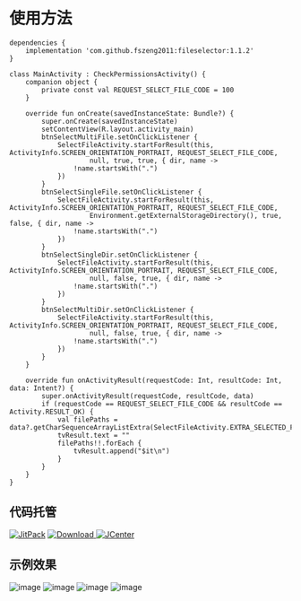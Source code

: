# 使用方法
	
	dependencies {
		implementation 'com.github.fszeng2011:fileselector:1.1.2'
	}

    class MainActivity : CheckPermissionsActivity() {
	    companion object {
	        private const val REQUEST_SELECT_FILE_CODE = 100
	    }
	
	    override fun onCreate(savedInstanceState: Bundle?) {
	        super.onCreate(savedInstanceState)
	        setContentView(R.layout.activity_main)
	        btnSelectMultiFile.setOnClickListener {
	            SelectFileActivity.startForResult(this, ActivityInfo.SCREEN_ORIENTATION_PORTRAIT, REQUEST_SELECT_FILE_CODE,
	                    null, true, true, { dir, name ->
	                !name.startsWith(".")
	            })
	        }
	        btnSelectSingleFile.setOnClickListener {
	            SelectFileActivity.startForResult(this, ActivityInfo.SCREEN_ORIENTATION_PORTRAIT, REQUEST_SELECT_FILE_CODE,
	                    Environment.getExternalStorageDirectory(), true, false, { dir, name ->
	                !name.startsWith(".")
	            })
	        }
	        btnSelectSingleDir.setOnClickListener {
	            SelectFileActivity.startForResult(this, ActivityInfo.SCREEN_ORIENTATION_PORTRAIT, REQUEST_SELECT_FILE_CODE,
	                    null, false, true, { dir, name ->
	                !name.startsWith(".")
	            })
	        }
	        btnSelectMultiDir.setOnClickListener {
	            SelectFileActivity.startForResult(this, ActivityInfo.SCREEN_ORIENTATION_PORTRAIT, REQUEST_SELECT_FILE_CODE,
	                    null, false, true, { dir, name ->
	                !name.startsWith(".")
	            })
	        }
	    }
	
	    override fun onActivityResult(requestCode: Int, resultCode: Int, data: Intent?) {
	        super.onActivityResult(requestCode, resultCode, data)
	        if (requestCode == REQUEST_SELECT_FILE_CODE && resultCode == Activity.RESULT_OK) {
	            val filePaths = data?.getCharSequenceArrayListExtra(SelectFileActivity.EXTRA_SELECTED_FILE_PATH_LIST)
	            tvResult.text = ""
	            filePaths!!.forEach { 
	                tvResult.append("$it\n")
	            }
	        }
	    }
	}
	
## 代码托管
[![JitPack](https://img.shields.io/badge/JitPack-fileselector-green.svg?style=flat)](https://jitpack.io/#fszeng2011/fileselector)
[![Download](https://api.bintray.com/packages/fszeng2017/maven/fileselector/images/download.svg) ](https://bintray.com/fszeng2017/maven/fileselector/_latestVersion)
[![JCenter](https://img.shields.io/badge/JCenter-1.1.1-green.svg?style=flat)](http://jcenter.bintray.com/com/github/fszeng2011/fileselector/1.1.1/)

## 示例效果
![image](https://github.com/fszeng2011/fileselector/blob/master/screenshot/device-2018-05-27-165915.png)
![image](https://github.com/fszeng2011/fileselector/blob/master/screenshot/device-2018-05-27-170008.png)
![image](https://github.com/fszeng2011/fileselector/blob/master/screenshot/device-2018-05-27-170035.png)
![image](https://github.com/fszeng2011/fileselector/blob/master/screenshot/device-2018-05-27-162627.png)
